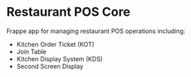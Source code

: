 # Restaurant POS Core

Frappe app for managing restaurant POS operations including:
- Kitchen Order Ticket (KOT)
- Join Table
- Kitchen Display System (KDS)
- Second Screen Display
